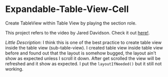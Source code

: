 # Expandable-Table-View-Cell
Create TableView within Table View by playing the section role.

This project refers to the video by Jared Davidson. Check it out [here!](https://www.youtube.com/watch?v=ClrSpJ3txAs).

_Little Description_: I think this is one of the best practice to create table view inside the table view (sub-table-view). I created table view inside table view before and found out that the layout is somehow bugged, the layout ain't show as expected unless I scroll it down. After get scrolled the view will be refreshed and it show as expected. I put the `layoutIfNeeded()` but it still not working.
